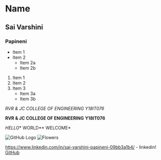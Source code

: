 # Name
## Sai Varshini

### Papineni

* Item 1
* Item 2
  * Item 2a
  * Item 2b

1. Item 1
2. Item 2
3. Item 3
   * Item 3a
   * Item 3b

*RVR & JC COLLEGE OF ENGINEERING*
_Y18IT076_

**RVR & JC COLLEGE OF ENGINEERING**
__Y18IT076__

*HELLO** WORLD** WELCOME*

![GitHub Logo](/images/logo.png)
![Flowers](https://encrypted-tbn0.gstatic.com/images?q=tbn:ANd9GcTK1hEkVrWlidvK07nNV9xUz6bKkPu1DkGcEA&usqp=CAU)


https://www.linkedin.com/in/sai-varshini-papineni-09bb3a1b4/ - linkedin!
[GitHub](https://www.linkedin.com/in/sai-varshini-papineni-09bb3a1b4/)
